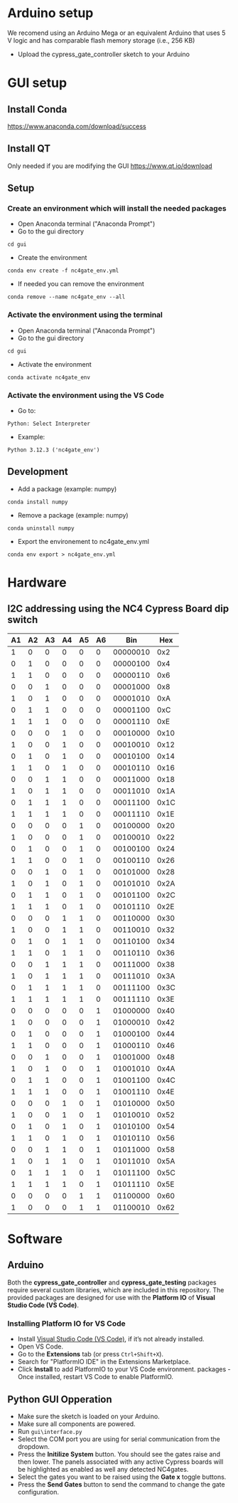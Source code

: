 # Arduino setup
We recomend using an Arduino Mega or an equivalent Arduino that 
uses 5 V logic and has comparable flash memory storage (i.e., 256 KB) 
- Upload the cypress_gate_controller sketch to your Arduino 

# GUI setup

## Install Conda 
https://www.anaconda.com/download/success

## Install QT
Only needed if you are modifying the GUI
https://www.qt.io/download

## Setup

### Create an environment which will install the needed packages
- Open Anaconda terminal ("Anaconda Prompt")
- Go to the gui directory
```
cd gui
```
- Create the environment
```
conda env create -f nc4gate_env.yml
```
- If needed you can remove the environment
```
conda remove --name nc4gate_env --all
```

### Activate the environment using the terminal
- Open Anaconda terminal ("Anaconda Prompt")
- Go to the gui directory
```
cd gui
```
- Activate the environment
```
conda activate nc4gate_env
```

### Activate the environment using the VS Code
- Go to:
```
Python: Select Interpreter
```
- Example:
```
Python 3.12.3 ('nc4gate_env')
```

## Development 
- Add a package (example: numpy)
```
conda install numpy
```
- Remove a package (example: numpy)
```
conda uninstall numpy
```
- Export the environement to nc4gate_env.yml
```
conda env export > nc4gate_env.yml
```

# Hardware

## I2C addressing using the NC4 Cypress Board dip switch

| A1 | A2 | A3 | A4 | A5 | A6 | Bin      | Hex   |
|----|----|----|----|----|----|----------|-------|
| 1  | 0  | 0  | 0  | 0  | 0  | 00000010 | 0x2   |
| 0  | 1  | 0  | 0  | 0  | 0  | 00000100 | 0x4   |
| 1  | 1  | 0  | 0  | 0  | 0  | 00000110 | 0x6   |
| 0  | 0  | 1  | 0  | 0  | 0  | 00001000 | 0x8   |
| 1  | 0  | 1  | 0  | 0  | 0  | 00001010 | 0xA   |
| 0  | 1  | 1  | 0  | 0  | 0  | 00001100 | 0xC   |
| 1  | 1  | 1  | 0  | 0  | 0  | 00001110 | 0xE   |
| 0  | 0  | 0  | 1  | 0  | 0  | 00010000 | 0x10  |
| 1  | 0  | 0  | 1  | 0  | 0  | 00010010 | 0x12  |
| 0  | 1  | 0  | 1  | 0  | 0  | 00010100 | 0x14  |
| 1  | 1  | 0  | 1  | 0  | 0  | 00010110 | 0x16  |
| 0  | 0  | 1  | 1  | 0  | 0  | 00011000 | 0x18  |
| 1  | 0  | 1  | 1  | 0  | 0  | 00011010 | 0x1A  |
| 0  | 1  | 1  | 1  | 0  | 0  | 00011100 | 0x1C  |
| 1  | 1  | 1  | 1  | 0  | 0  | 00011110 | 0x1E  |
| 0  | 0  | 0  | 0  | 1  | 0  | 00100000 | 0x20  |
| 1  | 0  | 0  | 0  | 1  | 0  | 00100010 | 0x22  |
| 0  | 1  | 0  | 0  | 1  | 0  | 00100100 | 0x24  |
| 1  | 1  | 0  | 0  | 1  | 0  | 00100110 | 0x26  |
| 0  | 0  | 1  | 0  | 1  | 0  | 00101000 | 0x28  |
| 1  | 0  | 1  | 0  | 1  | 0  | 00101010 | 0x2A  |
| 0  | 1  | 1  | 0  | 1  | 0  | 00101100 | 0x2C  |
| 1  | 1  | 1  | 0  | 1  | 0  | 00101110 | 0x2E  |
| 0  | 0  | 0  | 1  | 1  | 0  | 00110000 | 0x30  |
| 1  | 0  | 0  | 1  | 1  | 0  | 00110010 | 0x32  |
| 0  | 1  | 0  | 1  | 1  | 0  | 00110100 | 0x34  |
| 1  | 1  | 0  | 1  | 1  | 0  | 00110110 | 0x36  |
| 0  | 0  | 1  | 1  | 1  | 0  | 00111000 | 0x38  |
| 1  | 0  | 1  | 1  | 1  | 0  | 00111010 | 0x3A  |
| 0  | 1  | 1  | 1  | 1  | 0  | 00111100 | 0x3C  |
| 1  | 1  | 1  | 1  | 1  | 0  | 00111110 | 0x3E  |
| 0  | 0  | 0  | 0  | 0  | 1  | 01000000 | 0x40  |
| 1  | 0  | 0  | 0  | 0  | 1  | 01000010 | 0x42  |
| 0  | 1  | 0  | 0  | 0  | 1  | 01000100 | 0x44  |
| 1  | 1  | 0  | 0  | 0  | 1  | 01000110 | 0x46  |
| 0  | 0  | 1  | 0  | 0  | 1  | 01001000 | 0x48  |
| 1  | 0  | 1  | 0  | 0  | 1  | 01001010 | 0x4A  |
| 0  | 1  | 1  | 0  | 0  | 1  | 01001100 | 0x4C  |
| 1  | 1  | 1  | 0  | 0  | 1  | 01001110 | 0x4E  |
| 0  | 0  | 0  | 1  | 0  | 1  | 01010000 | 0x50  |
| 1  | 0  | 0  | 1  | 0  | 1  | 01010010 | 0x52  |
| 0  | 1  | 0  | 1  | 0  | 1  | 01010100 | 0x54  |
| 1  | 1  | 0  | 1  | 0  | 1  | 01010110 | 0x56  |
| 0  | 0  | 1  | 1  | 0  | 1  | 01011000 | 0x58  |
| 1  | 0  | 1  | 1  | 0  | 1  | 01011010 | 0x5A  |
| 0  | 1  | 1  | 1  | 0  | 1  | 01011100 | 0x5C  |
| 1  | 1  | 1  | 1  | 0  | 1  | 01011110 | 0x5E  |
| 0  | 0  | 0  | 0  | 1  | 1  | 01100000 | 0x60  |
| 1  | 0  | 0  | 0  | 1  | 1  | 01100010 | 0x62  |

# Software

## Arduino
Both the **cypress_gate_controller** and **cypress_gate_testing** packages require several custom libraries, which are included in this repository. 
The provided packages are designed for use with the **Platform IO** of **Visual Studio Code (VS Code)**.  

### Installing Platform IO for VS Code
- Install [Visual Studio Code (VS Code)](https://code.visualstudio.com/), if it’s not already installed.
- Open VS Code.
- Go to the **Extensions** tab (or press `Ctrl+Shift+X`).
- Search for "PlatformIO IDE" in the Extensions Marketplace.
- Click **Install** to add PlatformIO to your VS Code environment.
packages - Once installed, restart VS Code to enable PlatformIO.

## Python GUI Opperation
- Make sure the sketch is loaded on your Arduino.
- Make sure all components are powered.
- Run `gui\interface.py`
- Select the COM port you are using for serial communication from the dropdown.
- Press the **Initilize System** button. You should see the gates raise and then lower. The panels associated with any active Cypress boards will be highlighted as enabled as well any detected NC4gates.
- Select the gates you want to be raised using the **Gate x** toggle buttons.
- Press the **Send Gates** button to send the command to change the gate configuration.